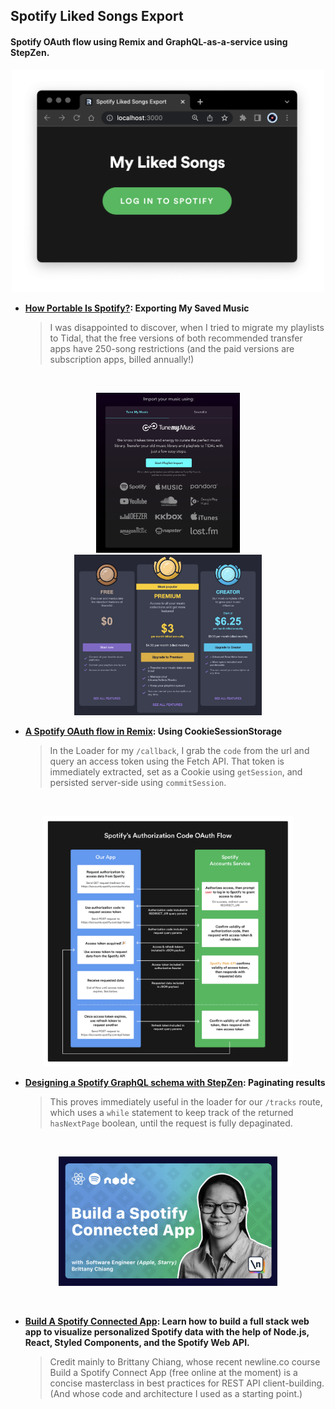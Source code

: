 
## Spotify Liked Songs Export
#### Spotify OAuth flow using Remix and GraphQL-as-a-service using StepZen.

<p align="center">
  <img width="500" src="././images/login.png"/>  
</p>

- **[How Portable Is Spotify?](overview.md): Exporting My Saved Music**


  > I was disappointed to discover, when I tried to migrate my playlists to Tidal, that the free versions of both recommended transfer apps have 250-song restrictions (and the paid versions are subscription apps, billed annually!)


<br/>

<p align="center">
  <img width="230" src="././images/tunemymusic.png"/>
  <img width="300" src="././images/subscription.png"/>
  
</p>

- **[A Spotify OAuth flow in Remix](authflow.md): Using CookieSessionStorage**


  > In the Loader for my <code>/callback</code>, I grab the <code>code</code> from the url and query an access token using the Fetch API. That token is immediately extracted, set as a Cookie using <code>getSession</code>, and persisted server-side using <code>commitSession</code>.


<br/> 

<p align="center">
  <img width="400" src="././images/oauthflow.png"/>
</p>


- **[Designing a Spotify GraphQL schema with StepZen](stepzen.md): Paginating results**


  > This proves immediately useful in the loader for our <code>/tracks</code> route, which uses a <code>while</code> statement to keep track of the returned <code>hasNextPage</code> boolean, until the request is fully depaginated.


<br/>

<p align="center">
  <img width="350" src="././images/newline.png"/>
</p>

<br/>

- **[Build A Spotify Connected App](https://www.newline.co/courses/build-a-spotify-connected-app): Learn how to build a full stack web app to visualize personalized Spotify data with the help of Node.js, React, Styled Components, and the Spotify Web API.**


  > Credit mainly to Brittany Chiang, whose recent newline.co course Build a Spotify Connect App (free online at the moment) is a concise masterclass in best practices for REST API client-building. (And whose code and architecture I used as a starting point.)

<br/>